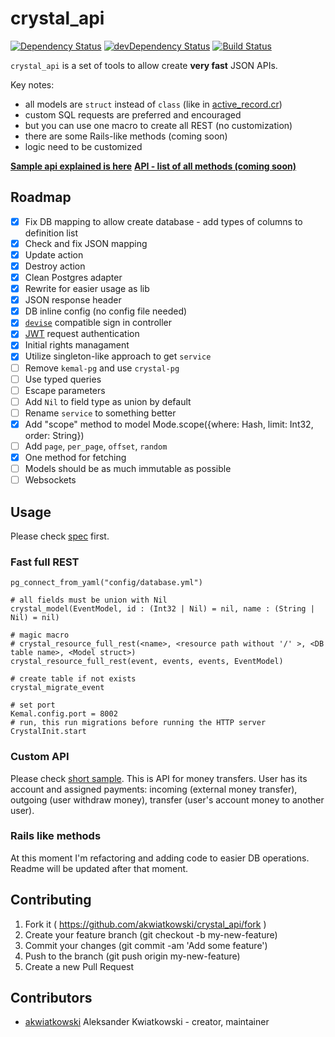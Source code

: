 # crystal_api

[![Dependency Status](https://shards.rocks/badge/github/akwiatkowski/crystal_api/status.svg)](https://shards.rocks/github/akwiatkowski/crystal_api)
[![devDependency Status](https://shards.rocks/badge/github/akwiatkowski/crystal_api/dev_status.svg)](https://shards.rocks/github/akwiatkowski/crystal_api)
[![Build Status](https://travis-ci.org/akwiatkowski/crystal_api.svg?branch=master)](https://travis-ci.org/akwiatkowski/crystal_api)


`crystal_api` is a set of tools to allow create **very fast** JSON APIs.

Key notes:
* all models are `struct` instead of `class` (like in [active_record.cr](https://github.com/waterlink/active_record.cr))
* custom SQL requests are preferred and encouraged
* but you can use one macro to create all REST (no customization)
* there are some Rails-like methods (coming soon)
* logic need to be customized

**[Sample api explained is here](https://github.com/akwiatkowski/crystal_api/blob/master/payment_api_explained.md)**
**[API - list of all methods (coming soon)](https://github.com/akwiatkowski/crystal_api/blob/master/api.md)**


## Roadmap

- [x] Fix DB mapping to allow create database - add types of columns to definition list
- [x] Check and fix JSON mapping
- [x] Update action
- [x] Destroy action
- [x] Clean Postgres adapter
- [x] Rewrite for easier usage as lib
- [x] JSON response header
- [x] DB inline config (no config file needed)
- [x] [`devise`](https://github.com/plataformatec/devise) compatible sign in controller
- [x] [JWT](https://jwt.io/) request authentication
- [x] Initial rights managament
- [x] Utilize singleton-like approach to get `service`
- [ ] Remove `kemal-pg` and use `crystal-pg`
- [ ] Use typed queries
- [ ] Escape parameters
- [ ] Add `Nil` to field type as union by default
- [ ] Rename `service` to something better
- [x] Add "scope" method to model Mode.scope({where: Hash, limit: Int32, order: String})
- [ ] Add `page`, `per_page`, `offset`, `random`
- [x] One method for fetching
- [ ] Models should be as much immutable as possible
- [ ] Websockets

## Usage

Please check [spec](https://github.com/akwiatkowski/crystal_api/tree/master/spec) first.

### Fast full REST

```crystal
pg_connect_from_yaml("config/database.yml")

# all fields must be union with Nil
crystal_model(EventModel, id : (Int32 | Nil) = nil, name : (String | Nil) = nil)

# magic macro
# crystal_resource_full_rest(<name>, <resource path without '/' >, <DB table name>, <Model struct>)
crystal_resource_full_rest(event, events, events, EventModel)

# create table if not exists
crystal_migrate_event

# set port
Kemal.config.port = 8002
# run, this run migrations before running the HTTP server
CrystalInit.start
```

### Custom API

Please check [short sample](https://github.com/akwiatkowski/crystal_api/tree/master/spec/apis/payments).
This is API for money transfers. User has its account and assigned payments:
incoming (external money transfer), outgoing (user withdraw money), transfer
(user's account money to another user).

### Rails like methods

At this moment I'm refactoring and adding code to easier DB operations.
Readme will be updated after that moment.

## Contributing

1. Fork it ( https://github.com/akwiatkowski/crystal_api/fork )
2. Create your feature branch (git checkout -b my-new-feature)
3. Commit your changes (git commit -am 'Add some feature')
4. Push to the branch (git push origin my-new-feature)
5. Create a new Pull Request

## Contributors

- [akwiatkowski](https://github.com/akwiatkowski) Aleksander Kwiatkowski - creator, maintainer
